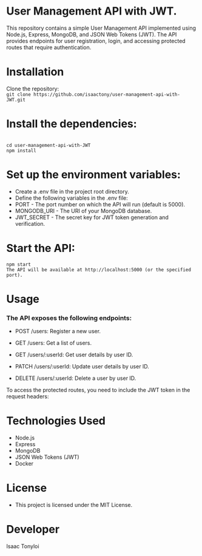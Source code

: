 # User Management API with JWT. 
This repository contains a simple User Management API implemented using Node.js, Express, MongoDB, and JSON Web Tokens (JWT). The API provides endpoints for user registration, login, and accessing protected routes that require authentication.
# Installation      
Clone the repository:       
```git clone https://github.com/isaactony/user-management-api-with-JWT.git```              
# Install the dependencies:               
```    
         
cd user-management-api-with-JWT                             
npm install                                
```                  
# Set up the environment variables:                       
            
- Create a .env file in the project root directory.         
- Define the following variables in the .env file:           
- PORT - The port number on which the API will run (default is 5000).      
- MONGODB_URI - The URI of your MongoDB database.
- JWT_SECRET - The secret key for JWT token generation and verification. 
  
# Start the API:     
```   
npm start 
The API will be available at http://localhost:5000 (or the specified port).
```

# Usage    
### The API exposes the following endpoints:

- POST /users: Register a new user.

- GET /users: Get a list of users.

- GET /users/:userId: Get user details by user ID.

- PATCH /users/:userId: Update user details by user ID.   

- DELETE /users/:userId: Delete a user by user ID.


To access the protected routes, you need to include the JWT token in the request headers:


# Technologies Used
- Node.js
- Express
- MongoDB
- JSON Web Tokens (JWT)
- Docker


# License
- This project is licensed under the MIT License.


# Developer
Isaac Tonyloi 

   

